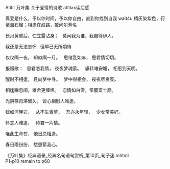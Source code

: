Atitit 万叶集 关于爱情的诗歌 attilax读后感

真爱是什么，予以你时间，予以你自由，直到你找到自我 wait4u
椿灰染紫色，行至海石榴；相逢在歧路，敢问尔芳名

长月黄昏后，伫立露沾身； 
莫问我为谁，我自待伊人。

我还是无法忘怀 
但早已无所期待

仅仅隔一夜， 却似隔一月。 
思绪乱如麻， 思君情切切。 

报赠歌： 
思君恋我情， 夜夜梦魂萦。 
辗转难安睡， 相思到天明。

醒时不相逢， 且向梦中寻。 
梦中得相会， 夜夜尽良辰。

相逢瞬息间，难舍更缠绵。 
恋情如白雪，常覆富士巅。


光阴荏苒滞留久， 谈心相慰人难逢。 


犹如河畔岩， 
从不生青草， 
吾亦永年轻， 
少女常美好。


怀念人难逢， 
待君一片情。 


唯此生命在， 他日总相逢。 

春日雨纷纷， 愁思萦我心。 

《万叶集》经典语录_经典名句语句赏析_第10页_句子迷.mhtml   
P1-p10  remain  to p60


